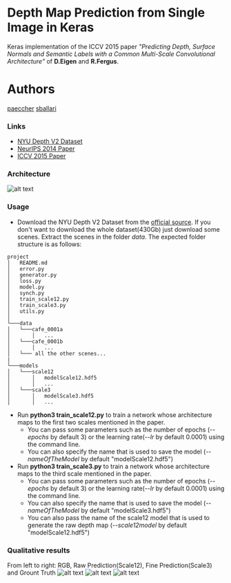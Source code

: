 # Depth Map Prediction from Single Image in Keras

Keras implementation of the ICCV 2015 paper *"Predicting Depth, Surface Normals and Semantic Labels with a Common Multi-Scale Convolutional Architecture"* of **D.Eigen** and **R.Fergus**. 

# Authors
[paeccher](https://github.com/paeccher)
[sballari](https://github.com/sballari)

### Links
* [NYU Depth V2 Dataset](https://cs.nyu.edu/~silberman/datasets/nyu_depth_v2.html)
* [NeurIPS 2014 Paper](https://arxiv.org/pdf/1406.2283v1.pdf)
* [ICCV 2015 Paper](https://arxiv.org/pdf/1411.4734.pdf)

### Architecture
![alt text](architecture.png)


### Usage
* Download the NYU Depth V2 Dataset from the [official source](https://cs.nyu.edu/~silberman/datasets/nyu_depth_v2.html). If you don't want to download the whole dataset(430Gb) just download some scenes. Extract the scenes in the folder *data*. The expected folder structure is as follows:
```
project
│   README.md
│   error.py    
│   generator.py    
│   loss.py    
│   model.py    
│   synch.py
│   train_scale12.py    
│   train_scale3.py    
│   utils.py    
│
└───data
│   └───cafe_0001a
│       │   ...
│   └───cafe_0001b
│       │   ...
│   └─── all the other scenes...
|
└───models
│   └───scale12
│       │   modelScale12.hdf5
│       │   ...
│   └───scale3
│       │   modelScale3.hdf5
│       │   ...
```
* Run **python3 train_scale12.py** to train a network whose architecture maps to the first two scales mentioned in the paper.
    * You can pass some parameters such as the number of epochs (*--epochs* by default 3) or the learning rate(*--lr* by default 0.0001) using the command line.
    * You can also specify the name that is used to save the model (*--nameOfTheModel* by default "modelScale12.hdf5")
* Run **python3 train_scale3.py** to train a network whose architecture maps to the third scale mentioned in the paper.
    * You can pass some parameters such as the number of epochs (*--epochs* by default 3) or the learning rate(*--lr* by default 0.0001) using the command line.
    * You can also specify the name that is used to save the model (*--nameOfTheModel* by default "modelScale3.hdf5")
    * You can also pass the name of the scale12 model that is used to generate the raw depth map (*--scale12model* by default "modelScale12.hdf5")

### Qualitative results

From left to right: RGB, Raw Prediction(Scale12), Fine Prediction(Scale3) and Grount Truth
![alt text](bathroom.png)
![alt text](livingroom.png)
![alt text](living2.png)
